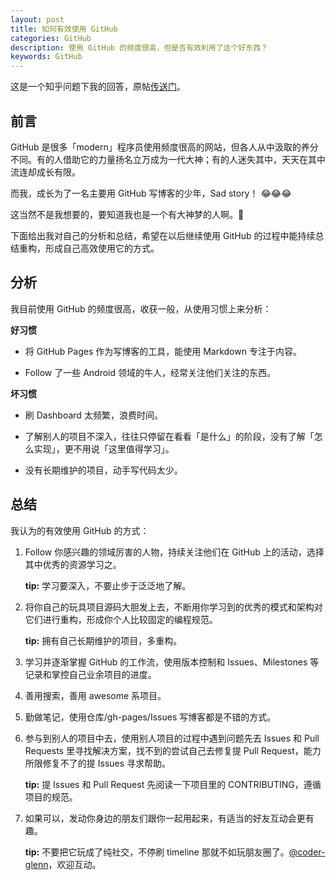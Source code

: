```yaml
---
layout: post
title: 如何有效使用 GitHub
categories: GitHub
description: 使用 GitHub 的频度很高，但是否有效利用了这个好东西？
keywords: GitHub
---
```


这是一个知乎问题下我的回答，原帖[传送门][1]。

## 前言

GitHub 是很多「modern」程序员使用频度很高的网站，但各人从中汲取的养分不同。有的人借助它的力量扬名立万成为一代大神；有的人迷失其中，天天在其中流连却成长有限。

而我，成长为了一名主要用 GitHub 写博客的少年，Sad story！ :joy::joy::joy:

这当然不是我想要的，要知道我也是一个有大神梦的人啊。:clap:

下面给出我对自己的分析和总结，希望在以后继续使用 GitHub 的过程中能持续总结重构，形成自己高效使用它的方式。

## 分析

我目前使用 GitHub 的频度很高，收获一般，从使用习惯上来分析：

**好习惯**

* 将 GitHub Pages 作为写博客的工具，能使用 Markdown 专注于内容。

* Follow 了一些 Android 领域的牛人，经常关注他们关注的东西。

**坏习惯**

* 刷 Dashboard 太频繁，浪费时间。

* 了解别人的项目不深入，往往只停留在看看「是什么」的阶段，没有了解「怎么实现」，更不用说「这里值得学习」。

* 没有长期维护的项目，动手写代码太少。

## 总结

我认为的有效使用 GitHub 的方式：

1. Follow 你感兴趣的领域厉害的人物，持续关注他们在 GitHub 上的活动，选择其中优秀的资源学习之。

   **tip:** 学习要深入，不要止步于泛泛地了解。

2. 将你自己的玩具项目源码大胆发上去，不断用你学习到的优秀的模式和架构对它们进行重构，形成你个人比较固定的编程规范。

   **tip:** 拥有自己长期维护的项目，多重构。

3. 学习并逐渐掌握 GitHub 的工作流，使用版本控制和 Issues、Milestones 等记录和掌控自己业余项目的进度。

4. 善用搜索，善用 awesome 系项目。

5. 勤做笔记，使用仓库/gh-pages/Issues 写博客都是不错的方式。

6. 参与到别人的项目中去，使用别人项目的过程中遇到问题先去 Issues 和 Pull Requests 里寻找解决方案，找不到的尝试自己去修复提 Pull Request，能力所限修复不了的提 Issues 寻求帮助。

   **tip:** 提 Issues 和 Pull Request 先阅读一下项目里的 CONTRIBUTING，遵循项目的规范。

7. 如果可以，发动你身边的朋友们跟你一起用起来，有适当的好友互动会更有趣。

   **tip:** 不要把它玩成了纯社交，不停刷 timeline 那就不如玩朋友圈了。[@coder-glenn][2]，欢迎互动。

[1]: https://www.zhihu.com/question/21248859/answer/93859653
[2]: https://github.com/coder-glenn
